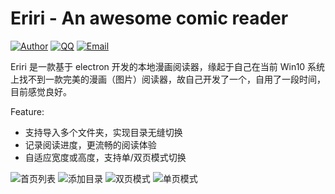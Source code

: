 # Eriri - An awesome comic reader

[![Author](https://img.shields.io/badge/author-chanshiyu-blue.svg?style=flat-square)](https://chanshiyu.icu)
[![QQ](https://img.shields.io/badge/QQ-2161917015-blue.svg?style=flat-square)]()
[![Email](https://img.shields.io/badge/Emali%20me-me@chanshiyu.icu-green.svg?style=flat-square)](me@chanshiyu.icu)

Eriri 是一款基于 electron 开发的本地漫画阅读器，缘起于自己在当前 Win10 系统上找不到一款完美的漫画（图片）阅读器，故自己开发了一个，自用了一段时间，目前感觉良好。

Feature:

- 支持导入多个文件夹，实现目录无缝切换
- 记录阅读进度，更流畅的阅读体验
- 自适应宽度或高度，支持单/双页模式切换

![首页列表](https://i.postimg.cc/G2T3ZD6R/eriri.png)
![添加目录](https://i.postimg.cc/XYMVCXZ1/eriri.png)
![双页模式](https://i.postimg.cc/3x5TRRW8/eriri.png)
![单页模式](https://i.postimg.cc/zfnWMpPC/eriri.png)
